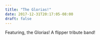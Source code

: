 ```yaml
---
title: "The Glorias!"
date: 2017-12-31T20:17:05-08:00
draft: false
---
```


Featuring, the Glorias! A flipper tribute band!
